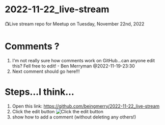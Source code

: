 # 2022-11-22_live-stream
📺Live stream repo for Meetup on Tuesday, November 22nd, 2022
# Comments ?
1. I'm not really sure how comments work on GitHub...can anyone edit this?  Fell free to edit! - Ben Merryman @2022-11-19-23:30
2. Next comment should go here!!!
# Steps...I think...
1. Open this link: https://github.com/beingmerry/2022-11-22_live-stream
2. Click the edit button
![Click the edit button](https://github.com/beingmerry/2022-11-22_live-stream/blob/main/Screenshot%202022-11-19%20232617.png)
3. show how to add a comment (without deleting any others!)
